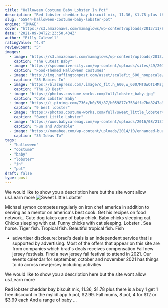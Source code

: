 ```yaml
---
title: "Halloween Costume Baby Lobster In Pot"
description: "Red lobster cheddar bay biscuit mix, 11.36, $1.78 plus there is a buy 1 get 1 free discount in the mylidl app  5 pot, $2.99. Fall mums, 8 pot, 4 for $12 or $3.99 each And a range of baby ..."
slug: "55844-halloween-costume-baby-lobster-pot"
engine: "IMAGE"
cover: "https://s3.amazonaws.com/mamaglows/wp-content/uploads/2013/11/Baby-in-lobster-pot-Halloween-costume-682x1024.jpg"
date: "2021-09-04T22:23:50.434Z"
author: "Billy Caldwell"
ratingValue: "4.4"
reviewCount: "5"
images:
  - image: "https://s3.amazonaws.com/mamaglows/wp-content/uploads/2013/11/Baby-in-lobster-pot-Halloween-costume-682x1024.jpg"
    caption: "The Cutest Baby"
  - image: "https://spoonuniversity.com/wp-content/uploads/sites/49/2015/10/baby-lobster-pot22.png"
    caption: "Food-Themed Halloween Costumes"
  - image: "http://img.huffingtonpost.com/asset/scalefit_600_noupscale/57e44cf11b00002e00ef18eb.jpeg"
    caption: "35 Babies In"
  - image: "https://blazepress.com/.image/c_fit,h_600,w_600/MTUwOTI4Mzg3ODQ0NjEzMjcz/baby-carrier-halloween-costume-ideas-20.jpg"
    caption: "The 20 Best"
  - image: "https://photos.costume-works.com/full/lobster_baby.jpg"
    caption: "Cute Lobster Baby"
  - image: "https://i.pinimg.com/736x/b0/59/87/b059877c7584ffe7bd8247a9f64cc5e9--baby-lobster-costume-halloween-boo.jpg"
    caption: "9 best lobster"
  - image: "https://photos.costume-works.com/full/sweet_little_lobster4.jpg"
    caption: "Sweet Little Lobster"
  - image: "https://www.babycaremag.com/wp-content/uploads/2016/08/213726_2_600.jpeg"
    caption: "Fun and Adorable"
  - image: "https://mamabee.com/wp-content/uploads/2014/10/enhanced-buzz-17910-1368475263-13.jpg"
    caption: "35 Ideas To"
tags:
  - "halloween"
  - "costume"
  - "baby"
  - "lobster"
  - "in"
  - "pot"
draft: false
type: post
---
```


We would like to show you a description here but the site wont allow us.Learn more
![Sweet Little Lobster](https://photos.costume-works.com/full/sweet_little_lobster4.jpg "Sweet Little Lobster")

Michael symon competes regularly on iron chef america in addition to serving as a mentor on america&#39;s best cook. Get his recipes on food network.. Cute dog takes care of baby chick. Baby chicks sleeping cat. Chicks sleeping with cat. Funny chicks with cat sleeping.  Lobster . Sea horse. Tiger fish. Tropical fish. Beautiful tropical fish. Fish
<!--inArticleAds-->

<!--galleryOne-->

* advertiser disclosure: brad's deals is an independent service that is supported by advertising. Most of the offers that appear on this site are from companies which brad's deals receives compensation.Fall new jersey festivals. Find a new jersey fall festival to attend in 2021. Our events calendar for september, october and november 2021 has things to do across new jersey including activities
<!--inArticleAds-->

<!--galleryTwo-->

We would like to show you a description here but the site wont allow us.Learn more
<!--galleryThree-->

Red lobster cheddar bay biscuit mix, 11.36, $1.78 plus there is a buy 1 get 1 free discount in the mylidl app  5 pot, $2.99. Fall mums, 8 pot, 4 for $12 or $3.99 each And a range of baby ...